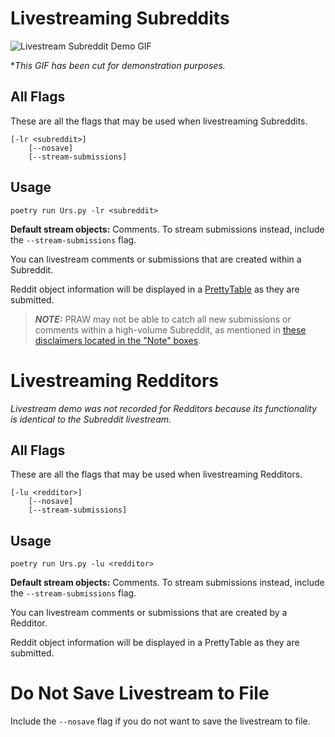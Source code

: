 # Livestreaming Subreddits

![Livestream Subreddit Demo GIF][livestream subreddit demo]

\*_This GIF has been cut for demonstration purposes._

## All Flags

These are all the flags that may be used when livestreaming Subreddits.

```
[-lr <subreddit>]
    [--nosave]
    [--stream-submissions]
```

## Usage

```
poetry run Urs.py -lr <subreddit>
```

**Default stream objects:** Comments. To stream submissions instead, include the `--stream-submissions` flag.

You can livestream comments or submissions that are created within a Subreddit.

Reddit object information will be displayed in a [PrettyTable][prettytable] as they are submitted.

> **_NOTE:_** PRAW may not be able to catch all new submissions or comments within a high-volume Subreddit, as mentioned in [these disclaimers located in the "Note" boxes][subreddit stream disclaimer].

# Livestreaming Redditors

_Livestream demo was not recorded for Redditors because its functionality is identical to the Subreddit livestream._

## All Flags

These are all the flags that may be used when livestreaming Redditors.

```
[-lu <redditor>]
    [--nosave]
    [--stream-submissions]
```

## Usage

```
poetry run Urs.py -lu <redditor>
```

**Default stream objects:** Comments. To stream submissions instead, include the `--stream-submissions` flag.

You can livestream comments or submissions that are created by a Redditor.

Reddit object information will be displayed in a PrettyTable as they are submitted.

# Do Not Save Livestream to File

Include the `--nosave` flag if you do not want to save the livestream to file.

[livestream subreddit demo]: https://github.com/JosephLai241/URS/blob/demo-gifs/praw_scrapers/live_scrapers/livestream_subreddit_demo.gif?raw=true
[prettytable]: https://pypi.org/project/prettytable/
[subreddit stream disclaimer]: https://praw.readthedocs.io/en/latest/code_overview/other/subredditstream.html#praw.models.reddit.subreddit.SubredditStream
